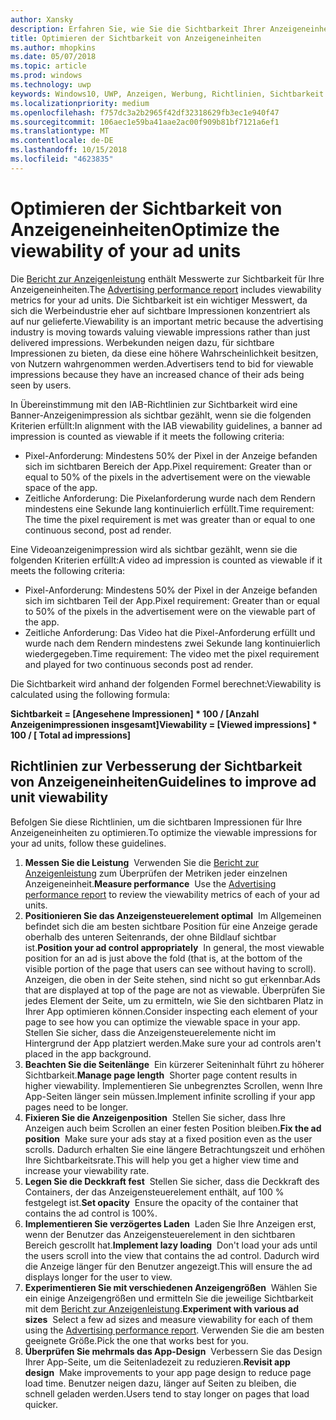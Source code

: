 ```yaml
---
author: Xansky
description: Erfahren Sie, wie Sie die Sichtbarkeit Ihrer Anzeigeneinheiten verbessern können.
title: Optimieren der Sichtbarkeit von Anzeigeneinheiten
ms.author: mhopkins
ms.date: 05/07/2018
ms.topic: article
ms.prod: windows
ms.technology: uwp
keywords: Windows10, UWP, Anzeigen, Werbung, Richtlinien, Sichtbarkeit
ms.localizationpriority: medium
ms.openlocfilehash: f757dc3a2b2965f42df32318629fb3ec1e940f47
ms.sourcegitcommit: 106aec1e59ba41aae2ac00f909b81bf7121a6ef1
ms.translationtype: MT
ms.contentlocale: de-DE
ms.lasthandoff: 10/15/2018
ms.locfileid: "4623835"
---
```

# <a name="optimize-the-viewability-of-your-ad-units"></a><span data-ttu-id="64ae2-104">Optimieren der Sichtbarkeit von Anzeigeneinheiten</span><span class="sxs-lookup"><span data-stu-id="64ae2-104">Optimize the viewability of your ad units</span></span>

<span data-ttu-id="64ae2-105">Die [Bericht zur Anzeigenleistung](../publish/advertising-performance-report.md) enthält Messwerte zur Sichtbarkeit für Ihre Anzeigeneinheiten.</span><span class="sxs-lookup"><span data-stu-id="64ae2-105">The [Advertising performance report](../publish/advertising-performance-report.md) includes viewability metrics for your ad units.</span></span> <span data-ttu-id="64ae2-106">Die Sichtbarkeit ist ein wichtiger Messwert, da sich die Werbeindustrie eher auf sichtbare Impressionen konzentriert als auf nur gelieferte.</span><span class="sxs-lookup"><span data-stu-id="64ae2-106">Viewability is an important metric because the advertising industry is moving towards valuing viewable impressions rather than just delivered impressions.</span></span> <span data-ttu-id="64ae2-107">Werbekunden neigen dazu, für sichtbare Impressionen zu bieten, da diese eine höhere Wahrscheinlichkeit besitzen, von Nutzern wahrgenommen werden.</span><span class="sxs-lookup"><span data-stu-id="64ae2-107">Advertisers tend to bid for viewable impressions because they have an increased chance of their ads being seen by users.</span></span>  

<span data-ttu-id="64ae2-108">In Übereinstimmung mit den IAB-Richtlinien zur Sichtbarkeit wird eine Banner-Anzeigenimpression als sichtbar gezählt, wenn sie die folgenden Kriterien erfüllt:</span><span class="sxs-lookup"><span data-stu-id="64ae2-108">In alignment with the IAB viewability guidelines, a banner ad impression is counted as viewable if it meets the following criteria:</span></span>

* <span data-ttu-id="64ae2-109">Pixel-Anforderung: Mindestens 50% der Pixel in der Anzeige befanden sich im sichtbaren Bereich der App.</span><span class="sxs-lookup"><span data-stu-id="64ae2-109">Pixel requirement: Greater than or equal to 50% of the pixels in the advertisement were on the viewable space of the app.</span></span>
* <span data-ttu-id="64ae2-110">Zeitliche Anforderung: Die Pixelanforderung wurde nach dem Rendern mindestens eine Sekunde lang kontinuierlich erfüllt.</span><span class="sxs-lookup"><span data-stu-id="64ae2-110">Time requirement: The time the pixel requirement is met was greater than or equal to one continuous second, post ad render.</span></span>

<span data-ttu-id="64ae2-111">Eine Videoanzeigenimpression wird als sichtbar gezählt, wenn sie die folgenden Kriterien erfüllt:</span><span class="sxs-lookup"><span data-stu-id="64ae2-111">A video ad impression is counted as viewable if it meets the following criteria:</span></span>

* <span data-ttu-id="64ae2-112">Pixel-Anforderung: Mindestens 50% der Pixel in der Anzeige befanden sich im sichtbaren Teil der App.</span><span class="sxs-lookup"><span data-stu-id="64ae2-112">Pixel requirement: Greater than or equal to 50% of the pixels in the advertisement were on the viewable part of the app.</span></span>
* <span data-ttu-id="64ae2-113">Zeitliche Anforderung: Das Video hat die Pixel-Anforderung erfüllt und wurde nach dem Rendern mindestens zwei Sekunde lang kontinuierlich wiedergegeben.</span><span class="sxs-lookup"><span data-stu-id="64ae2-113">Time requirement: The video met the pixel requirement and played for two continuous seconds post ad render.</span></span>

<span data-ttu-id="64ae2-114">Die Sichtbarkeit wird anhand der folgenden Formel berechnet:</span><span class="sxs-lookup"><span data-stu-id="64ae2-114">Viewability is calculated using the following formula:</span></span>

**<span data-ttu-id="64ae2-115">Sichtbarkeit = [Angesehene Impressionen] \* 100 / [Anzahl Anzeigenimpressionen insgesamt]</span><span class="sxs-lookup"><span data-stu-id="64ae2-115">Viewability = [Viewed impressions] \* 100 / [ Total ad impressions]</span></span>**

## <a name="guidelines-to-improve-ad-unit-viewability"></a><span data-ttu-id="64ae2-116">Richtlinien zur Verbesserung der Sichtbarkeit von Anzeigeneinheiten</span><span class="sxs-lookup"><span data-stu-id="64ae2-116">Guidelines to improve ad unit viewability</span></span>

<span data-ttu-id="64ae2-117">Befolgen Sie diese Richtlinien, um die sichtbaren Impressionen für Ihre Anzeigeneinheiten zu optimieren.</span><span class="sxs-lookup"><span data-stu-id="64ae2-117">To optimize the viewable impressions for your ad units, follow these guidelines.</span></span>

1. <span data-ttu-id="64ae2-118">**Messen Sie die Leistung**&nbsp;&nbsp;Verwenden Sie die [Bericht zur Anzeigenleistung](../publish/advertising-performance-report.md) zum Überprüfen der Metriken jeder einzelnen Anzeigeneinheit.</span><span class="sxs-lookup"><span data-stu-id="64ae2-118">**Measure performance**&nbsp;&nbsp;Use the [Advertising performance report](../publish/advertising-performance-report.md) to review the viewability metrics of each of your ad units.</span></span>
2.  <span data-ttu-id="64ae2-119">**Positionieren Sie das Anzeigensteuerelement optimal**&nbsp;&nbsp;Im Allgemeinen befindet sich die am besten sichtbare Position für eine Anzeige gerade oberhalb des unteren Seitenrands, der ohne Bildlauf sichtbar ist.</span><span class="sxs-lookup"><span data-stu-id="64ae2-119">**Position your ad control appropriately**&nbsp;&nbsp;In general, the most viewable position for an ad is just above the fold (that is, at the bottom of the visible portion of the page that users can see without having to scroll).</span></span> <span data-ttu-id="64ae2-120">Anzeigen, die oben in der Seite stehen, sind nicht so gut erkennbar.</span><span class="sxs-lookup"><span data-stu-id="64ae2-120">Ads that are displayed at top of the page are not as viewable.</span></span> <span data-ttu-id="64ae2-121">Überprüfen Sie jedes Element der Seite, um zu ermitteln, wie Sie den sichtbaren Platz in Ihrer App optimieren können.</span><span class="sxs-lookup"><span data-stu-id="64ae2-121">Consider inspecting each element of your page to see how you can optimize the viewable space in your app.</span></span> <span data-ttu-id="64ae2-122">Stellen Sie sicher, dass die Anzeigensteuerelemente nicht im Hintergrund der App platziert werden.</span><span class="sxs-lookup"><span data-stu-id="64ae2-122">Make sure your ad controls aren't placed in the app background.</span></span>
3.  <span data-ttu-id="64ae2-123">**Beachten Sie die Seitenlänge**&nbsp;&nbsp;Ein kürzerer Seiteninhalt führt zu höherer Sichtbarkeit.</span><span class="sxs-lookup"><span data-stu-id="64ae2-123">**Manage page length**&nbsp;&nbsp;Shorter page content results in higher viewability.</span></span> <span data-ttu-id="64ae2-124">Implementieren Sie unbegrenztes Scrollen, wenn Ihre App-Seiten länger sein müssen.</span><span class="sxs-lookup"><span data-stu-id="64ae2-124">Implement infinite scrolling if your app pages need to be longer.</span></span>
4.  <span data-ttu-id="64ae2-125">**Fixieren Sie die Anzeigenposition**&nbsp;&nbsp;Stellen Sie sicher, dass Ihre Anzeigen auch beim Scrollen an einer festen Position bleiben.</span><span class="sxs-lookup"><span data-stu-id="64ae2-125">**Fix the ad position**&nbsp;&nbsp;Make sure your ads stay at a fixed position even as the user scrolls.</span></span> <span data-ttu-id="64ae2-126">Dadurch erhalten Sie eine längere Betrachtungszeit und erhöhen Ihre Sichtbarkeitsrate.</span><span class="sxs-lookup"><span data-stu-id="64ae2-126">This will help you get a higher view time and increase your viewability rate.</span></span>
5.  <span data-ttu-id="64ae2-127">**Legen Sie die Deckkraft fest**&nbsp;&nbsp;Stellen Sie sicher, dass die Deckkraft des Containers, der das Anzeigensteuerelement enthält, auf 100 % festgelegt ist.</span><span class="sxs-lookup"><span data-stu-id="64ae2-127">**Set opacity**&nbsp;&nbsp;Ensure the opacity of the container that contains the ad control is 100%.</span></span>
6.  <span data-ttu-id="64ae2-128">**Implementieren Sie verzögertes Laden**&nbsp;&nbsp;Laden Sie Ihre Anzeigen erst, wenn der Benutzer das Anzeigensteuerelement in den sichtbaren Bereich gescrollt hat.</span><span class="sxs-lookup"><span data-stu-id="64ae2-128">**Implement lazy loading**&nbsp;&nbsp;Don't load your ads until the users scroll into the view that contains the ad control.</span></span> <span data-ttu-id="64ae2-129">Dadurch wird die Anzeige länger für den Benutzer angezeigt.</span><span class="sxs-lookup"><span data-stu-id="64ae2-129">This will ensure the ad displays longer for the user to view.</span></span>
7.  <span data-ttu-id="64ae2-130">**Experimentieren Sie mit verschiedenen Anzeigengrößen**&nbsp;&nbsp;Wählen Sie ein einige Anzeigengrößen und ermitteln Sie die jeweilige Sichtbarkeit mit dem [Bericht zur Anzeigenleistung](../publish/advertising-performance-report.md).</span><span class="sxs-lookup"><span data-stu-id="64ae2-130">**Experiment with various ad sizes**&nbsp;&nbsp;Select a few ad sizes and measure viewability for each of them using the [Advertising performance report](../publish/advertising-performance-report.md).</span></span> <span data-ttu-id="64ae2-131">Verwenden Sie die am besten geeignete Größe.</span><span class="sxs-lookup"><span data-stu-id="64ae2-131">Pick the one that works best for you.</span></span>
8.  <span data-ttu-id="64ae2-132">**Überprüfen Sie mehrmals das App-Design**&nbsp;&nbsp;Verbessern Sie das Design Ihrer App-Seite, um die Seitenladezeit zu reduzieren.</span><span class="sxs-lookup"><span data-stu-id="64ae2-132">**Revisit app design**&nbsp;&nbsp;Make improvements to your app page design to reduce page load time.</span></span> <span data-ttu-id="64ae2-133">Benutzer neigen dazu, länger auf Seiten zu bleiben, die schnell geladen werden.</span><span class="sxs-lookup"><span data-stu-id="64ae2-133">Users tend to stay longer on pages that load quicker.</span></span>
